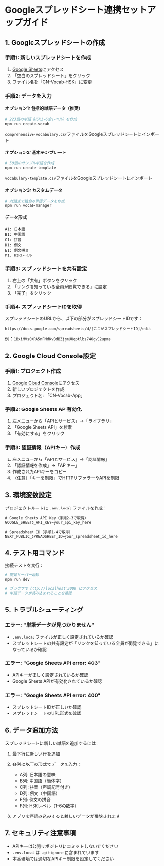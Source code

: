 # Googleスプレッドシート連携セットアップガイド

## 1. Googleスプレッドシートの作成

### 手順1: 新しいスプレッドシートを作成
1. [Google Sheets](https://sheets.google.com/)にアクセス
2. 「空白のスプレッドシート」をクリック
3. ファイル名を「CN-Vocab-HSK」に変更

### 手順2: データを入力

#### オプション1: 包括的単語データ（推奨）
```bash
# 223個の単語（HSK1-6全レベル）を作成
npm run create-vocab
```
`comprehensive-vocabulary.csv`ファイルをGoogleスプレッドシートにインポート

#### オプション2: 基本テンプレート
```bash
# 50個のサンプル単語を作成
npm run create-template
```
`vocabulary-template.csv`ファイルをGoogleスプレッドシートにインポート

#### オプション3: カスタムデータ
```bash
# 対話式で独自の単語データを作成
npm run vocab-manager
```

#### データ形式
```
A1: 日本語
B1: 中国語  
C1: 拼音
D1: 例文
E1: 例文拼音
F1: HSKレベル
```

### 手順3: スプレッドシートを共有設定
1. 右上の「共有」ボタンをクリック
2. 「リンクを知っている全員が閲覧できる」に設定
3. 「完了」をクリック

### 手順4: スプレッドシートIDを取得
スプレッドシートのURLから、以下の部分がスプレッドシートIDです：
```
https://docs.google.com/spreadsheets/d/[ここがスプレッドシートID]/edit
```
例：`1BxiMVs0XRA5nFMdKvBdBZjgmUUqptlbs74OgvE2upms`

## 2. Google Cloud Console設定

### 手順1: プロジェクト作成
1. [Google Cloud Console](https://console.cloud.google.com/)にアクセス
2. 新しいプロジェクトを作成
3. プロジェクト名: 「CN-Vocab-App」

### 手順2: Google Sheets API有効化
1. 左メニューから「APIとサービス」→「ライブラリ」
2. 「Google Sheets API」を検索
3. 「有効にする」をクリック

### 手順3: 認証情報（APIキー）作成
1. 左メニューから「APIとサービス」→「認証情報」
2. 「認証情報を作成」→「APIキー」
3. 作成されたAPIキーをコピー
4. （任意）「キーを制限」でHTTPリファラーやAPIを制限

## 3. 環境変数設定

プロジェクトルートに `.env.local` ファイルを作成：

```env
# Google Sheets API Key（手順2-3で取得）
GOOGLE_SHEETS_API_KEY=your_api_key_here

# Spreadsheet ID（手順1-4で取得）
NEXT_PUBLIC_SPREADSHEET_ID=your_spreadsheet_id_here
```

## 4. テスト用コマンド

接続テストを実行：

```bash
# 開発サーバー起動
npm run dev

# ブラウザで http://localhost:3000 にアクセス
# 単語データが読み込まれることを確認
```

## 5. トラブルシューティング

### エラー: "単語データが見つかりません"
- `.env.local` ファイルが正しく設定されているか確認
- スプレッドシートの共有設定が「リンクを知っている全員が閲覧できる」になっているか確認

### エラー: "Google Sheets API error: 403"
- APIキーが正しく設定されているか確認
- Google Sheets APIが有効化されているか確認

### エラー: "Google Sheets API error: 400"
- スプレッドシートIDが正しいか確認
- スプレッドシートのURL形式を確認

## 6. データ追加方法

スプレッドシートに新しい単語を追加するには：

1. 最下行に新しい行を追加
2. 各列に以下の形式でデータを入力：
   - A列: 日本語の意味
   - B列: 中国語（簡体字）
   - C列: 拼音（声調記号付き）
   - D列: 例文（中国語）
   - E列: 例文の拼音
   - F列: HSKレベル（1-6の数字）

3. アプリを再読み込みすると新しいデータが反映されます

## 7. セキュリティ注意事項

- APIキーは公開リポジトリにコミットしないでください
- `.env.local` は `.gitignore` に含まれています
- 本番環境では適切なAPIキー制限を設定してください